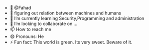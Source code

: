 - 👋 @Fahad
- 👀 figuring out relation between machines and humans
- 🌱 I’m currently learning Security,Programming and administration
- 💞️ I’m looking to collaborate on ...
- 📫 How to reach me 
- 😄 Pronouns: He
- ⚡ Fun fact: This world is green. Its very sweet. Beware of it.

<!---
IntQm/IntQm is a ✨ special ✨ repository because its `README.md` (this file) appears on your GitHub profile.
You can click the Preview link to take a look at your changes.
--->
